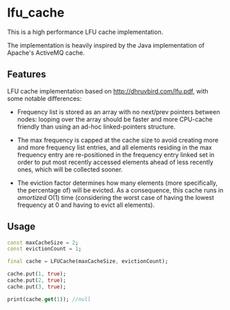 # lfu_cache

This is a high performance LFU cache implementation.

The implementation is heavily inspired by the Java implementation of Apache's ActiveMQ cache.

## Features

LFU cache implementation based on http://dhruvbird.com/lfu.pdf, with some notable differences:

- Frequency list is stored as an array with no next/prev pointers between nodes: looping over the array should be faster and more CPU-cache friendly than using an ad-hoc linked-pointers structure.

- The max frequency is capped at the cache size to avoid creating more and more frequency list entries, and all elements residing in the max frequency entry are re-positioned in the frequency entry linked set in order to put most recently accessed elements ahead of less recently ones, which will be collected sooner.

- The eviction factor determines how many elements (more specifically, the percentage of) will be evicted.
As a consequence, this cache runs in *amortized* O(1) time (considering the worst case of having the lowest frequency at 0 and having to evict all elements).

## Usage

```dart
const maxCacheSize = 2;
const evictionCount = 1;

final cache = LFUCache(maxCacheSize, evictionCount);

cache.put(1, true);
cache.put(2, true);
cache.put(3, true);

print(cache.get(1)); //null
``````

